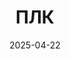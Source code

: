---
title: ПЛК
layout: default
modal-id: 4
date: 2025-04-22
img: plc.png
alt: image-alt
project-date:  
client:  
category:
description: Примеры разработанных мной проектов для ПЛК
cont: >
    <h3>АСУ Корпуса Крупного Дробления (ККД)</h3>
    <a href="img/screenshots/kkd2/main2.png" data-lightbox="hmi_kkd2" data-title="ККД2 Главный">
        <img src="img/screenshots/kkd2/main2.png" alt="ККД2 Главный" class="img-responsive">
    </a>
    <p>Система автоматизации ККД на базе ПЛК Siemens S7-1500, разработана в TIA Portal v16. 
    </p>
    <a href="https://github.com/SemonoffArt/kkd" class="btn btn-default">
            <i class="fa fa-link"></i> Исходный код и документация на GitHub
    </a>

    <h3 style="margin-top: 40px;">Алгоритм импульсного накопительного счётчика весов</h3>
    <a href="img/screenshots/tot_plus/screenshot1.png" data-lightbox="hmi_tot_plus" data-title="Алгоритм импульсного накопительного счётчика весов с коррекцией">
        <img src="img/screenshots/tot_plus/screenshot1.png" alt="Алгоритм импульсного накопительного счётчика весов" class="img-responsive">
    </a>
    <p>Алгоритм предназначен для точного подсчёта накопительного веса на конвейере с учётом коррекции погрешности измерения. Он решает проблему накопления ошибок при работе с вещественными числами. Разработан и протестирован на контроллере Siemens S7-400 в среде программирования Step7. 
    </p>
    <a href="https://github.com/SemonoffArt/tot_plus" class="btn btn-default">
            <i class="fa fa-link"></i> Исходный код и документация на GitHub
    </a>
    
    <h3 style="margin-top: 40px;">Алгоритм обнаружения заклёпок на конвейерной ленте</h3>
    <a href="img/screenshots/rivet_detector/rivet_detector_fb3.png" data-lightbox="hmi_rivet_detector" data-title="Алгоритм обнаружения заклёпок на конвейерной ленте">
        <img src="img/screenshots/rivet_detector/rivet_detector_fb3.png" alt="Алгоритм обнаружения заклёпок на конвейерной ленте" class="img-responsive">
    </a>
    <p>Программное решение для обнаружения и игнорирования заклёпок на конвейерной ленте с использованием металлодетектора. Система разработана для ПЛК Siemens S7-1500 в среде TIA Portal.
    </p>
    <p>Алгоритм основан на принципе постоянного времени оборота заклёпок на ленте. Система идентифицирует заклёпки, анализируя паттерн срабатывания металлодетектора.
    </p>

    <a href="https://github.com/SemonoffArt/rivet_detector" class="btn btn-default">
            <i class="fa fa-link"></i> Исходный код и документация на GitHub
    </a>


---